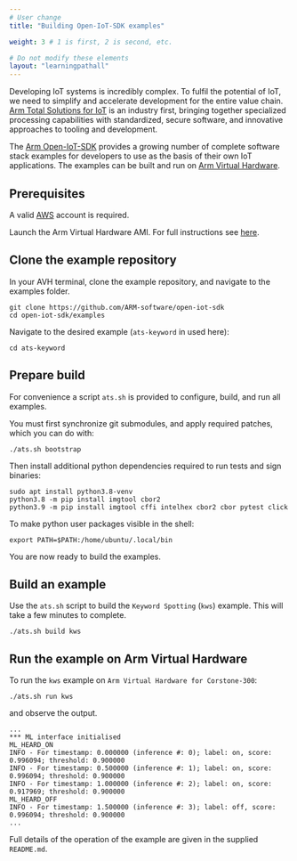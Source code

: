```yaml
---
# User change
title: "Building Open-IoT-SDK examples"

weight: 3 # 1 is first, 2 is second, etc.

# Do not modify these elements
layout: "learningpathall"
---
```

Developing IoT systems is incredibly complex. To fulfil the potential of IoT, we need to simplify and accelerate development for the entire value chain. [Arm Total Solutions for IoT](https://www.arm.com/solutions/iot/total-solutions-iot) is an industry first, bringing together specialized processing capabilities with standardized, secure software, and innovative approaches to tooling and development.

The [Arm Open-IoT-SDK](https://github.com/ARM-software/open-iot-sdk) provides a growing number of complete software stack examples for developers to use as the basis of their own IoT applications. The examples can be built and run on [Arm Virtual Hardware](https://avh.arm.com/).

## Prerequisites

A valid [AWS](https://aws.amazon.com/) account is required.

Launch the Arm Virtual Hardware AMI. For full instructions see [here](/install-tools/avh/#corstone).

## Clone the example repository

In your AVH terminal, clone the example repository, and navigate to the examples folder.
```console
git clone https://github.com/ARM-software/open-iot-sdk
cd open-iot-sdk/examples
```
Navigate to the desired example (`ats-keyword` in used here):
```console
cd ats-keyword
```
## Prepare build

For convenience a script `ats.sh` is provided to configure, build, and run all examples.

You must first synchronize git submodules, and apply required patches, which you can do with:
```console
./ats.sh bootstrap
```
Then install additional python dependencies required to run tests and sign binaries:
```console
sudo apt install python3.8-venv
python3.8 -m pip install imgtool cbor2
python3.9 -m pip install imgtool cffi intelhex cbor2 cbor pytest click
```
To make python user packages visible in the shell:
```console
export PATH=$PATH:/home/ubuntu/.local/bin
```
You are now ready to build the examples.

## Build an example

Use the `ats.sh` script to build the `Keyword Spotting` (`kws`) example. This will take a few minutes to complete.
```console
./ats.sh build kws
```
## Run the example on Arm Virtual Hardware

To run the `kws` example on `Arm Virtual Hardware for Corstone-300`:
```console
./ats.sh run kws
```
and observe the output.
```
...
*** ML interface initialised
ML_HEARD_ON
INFO - For timestamp: 0.000000 (inference #: 0); label: on, score: 0.996094; threshold: 0.900000
INFO - For timestamp: 0.500000 (inference #: 1); label: on, score: 0.996094; threshold: 0.900000
INFO - For timestamp: 1.000000 (inference #: 2); label: on, score: 0.917969; threshold: 0.900000
ML_HEARD_OFF
INFO - For timestamp: 1.500000 (inference #: 3); label: off, score: 0.996094; threshold: 0.900000
...
```
Full details of the operation of the example are given in the supplied `README.md`.
